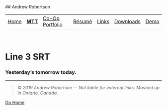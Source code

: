 <head>
	<link rel="stylesheet" href="../Style.css">
	<title>Andrew Robertson – MTT: Line 3</title>
</head>
## Andrew Robertson

<table>
<tr>
	<td><a href="../index.html">Home</a> <b></b></td>
	<td><a href="../MTT.html"><b>MTT</b></a> <b></b></td>
	<td><a href="../portfolio/index.html">Co-Op Portfolio</a> <b></b></td>
	<td><a href="../resume.html">Résumé</a> <b></b></td>
	<td><a href="../portfolio/text.html">Links</a> <b></b></td>
	<td><a href="../download.html">Downloads</a> <b></b></td>
	<td><a href="../demo/index.html">Demo</a> <b></b></td>
	
</tr>
</table>
<br>

# Line 3 SRT
### Yesterday’s tomorrow today. 

***
> _© 2019 Andrew Robertson — Not liable for external links. Mashed up in Ontario, Canada._

[Go Home](robeandr.github.io)

